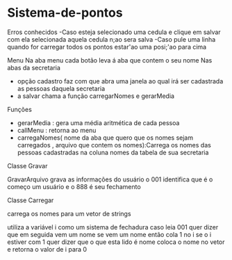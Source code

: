 # Sistema-de-pontos

Erros conhecidos
-Caso esteja selecionado uma cedula e clique em salvar com ela selecionada aquela cedula n;ao sera salva
-Caso pule uma linha quando for carregar todos os pontos estar'ao uma posi;'ao para cima


Menu
Na aba menu cada botão leva á aba que contem o seu nome
Nas abas da secretaria 
- opção cadastro faz com que abra uma janela ao qual irá ser cadastrada as pessoas daquela secretaria
- a salvar chama a função carregarNomes e gerarMedia

Funções
- gerarMedia : gera uma média aritmética de cada pessoa
- callMenu : retorna ao menu
- carregaNomes( nome da aba que quero que os nomes sejam carregados , arquivo que contem os nomes):Carrega os nomes das pessoas cadastradas na coluna nomes da tabela de sua secretaria

Classe Gravar

GravarArquivo
grava as informações do usuário
o 001 identifica que é o começo um usuário e o 888 é seu fechamento

Classe Carregar

carrega os nomes para um vetor de strings

utiliza a variável i como um sistema de fechadura
caso leia 001 quer dizer que em seguida vem um nome
se vem um nome então cola 1 no i
se o i estiver com 1 quer dizer que o que esta lido é nome 
coloca o nome no vetor e retorna o valor de i para 0
